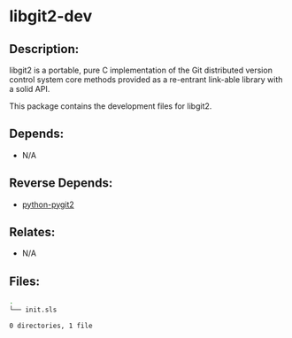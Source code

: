 # libgit2-dev

## Description:

libgit2 is a portable, pure C implementation of the Git distributed version control system core methods provided as a re-entrant link-able library with a solid API.

This package contains the development files for libgit2.

## Depends:

  -  N/A

## Reverse Depends:

  -  [python-pygit2](salt/python-pygit2)

## Relates:

  -  N/A

## Files:

```bash
.
└── init.sls

0 directories, 1 file
```
